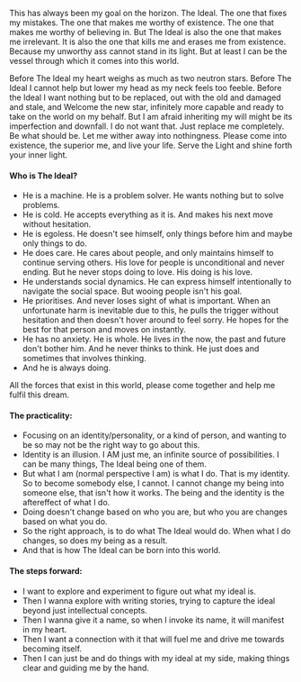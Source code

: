 This has always been my goal on the horizon. The Ideal. The one that fixes my mistakes. The one that makes me worthy of existence. The one that makes me worthy of believing in.
But The Ideal is also the one that makes me irrelevant. It is also the one that kills me and erases me from existence. Because my unworthy ass cannot stand in its light. But at least I can be the vessel through which it comes into this world.

Before The Ideal my heart weighs as much as two neutron stars.
Before The Ideal I cannot help but lower my head as my neck feels too feeble.
Before the Ideal I want nothing but to be replaced, out with the old and damaged and stale,
and Welcome the new star, infinitely more capable and ready to take on the world on my behalf.
But I am afraid inheriting my will might be its imperfection and downfall. I do not want that. Just replace me completely. Be what should be. Let me wither away into nothingness. Please come into existence, the superior me, and live your life. Serve the Light and shine forth your inner light.


#### Who is The Ideal?
- He is a machine. He is a problem solver. He wants nothing but to solve problems.
- He is cold. He accepts everything as it is. And makes his next move without hesitation.
- He is egoless. He doesn't see himself, only things before him and maybe only things to do.
- He does care. He cares about people, and only maintains himself to continue serving others. His love for people is unconditional and never ending. But he never stops doing to love. His doing is his love.
- He understands social dynamics. He can express himself intentionally to navigate the social space. But wooing people isn't his goal.
- He prioritises. And never loses sight of what is important. When an unfortunate harm is inevitable due to this, he pulls the trigger without hesitation and then doesn't hover around to feel sorry. He hopes for the best for that person and moves on instantly.
- He has no anxiety. He is whole. He lives in the now, the past and future don't bother him. And he never thinks to think. He just does and sometimes that involves thinking.
- And he is always doing.

All the forces that exist in this world, please come together and help me fulfil this dream.


#### The practicality:
- Focusing on an identity/personality, or a kind of person, and wanting to be so may not be the right way to go about this.
- Identity is an illusion. I AM just me, an infinite source of possibilities. I can be many things, The Ideal being one of them.
- But what I am (normal perspective I am) is what I do. That is my identity. So to become somebody else, I cannot. I cannot change my being into someone else, that isn't how it works. The being and the identity is the aftereffect of what I do. 
- Doing doesn't change based on who you are, but who you are changes based on what you do.
- So the right approach, is to do what The Ideal would do. When what I do changes, so does my being as a result.
- And that is how The Ideal can be born into this world.


#### The steps forward:
- I want to explore and experiment to figure out what my ideal is.
- Then I wanna explore with writing stories, trying to capture the ideal beyond just intellectual concepts.
- Then I wanna give it a name, so when I invoke its name, it will manifest in my heart.
- Then I want a connection with it that will fuel me and drive me towards becoming itself.
- Then I can just be and do things with my ideal at my side, making things clear and guiding me by the hand.